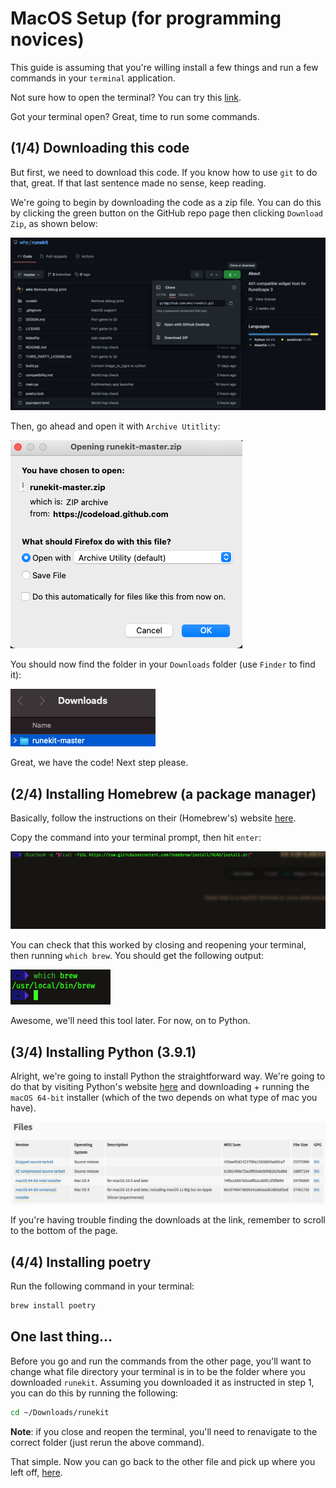 # MacOS Setup (for programming novices)

This guide is assuming that you're willing install a few things and run a few commands in your `terminal` application.

Not sure how to open the terminal? You can try this [link](https://lmgtfy.app/?q=how+to+open+terminal+on+mac).

Got your terminal open? Great, time to run some commands.

## (1/4) Downloading this code

But first, we need to download this code. If you know how to use `git` to do that, great. If that last sentence made no sense, keep reading.

We're going to begin by downloading the code as a zip file. You can do this by clicking the green button on the GitHub repo page then clicking `Download Zip`, as shown below:

![download the code](./images/download-code.png)

Then, go ahead and open it with `Archive Utitlity`:

![unzip](./images/unzip.png)

You should now find the folder in your `Downloads` folder (use `Finder` to find it):

![downloads folder](./images/downloads-folder.png)

Great, we have the code! Next step please.

## (2/4) Installing Homebrew (a package manager)

Basically, follow the instructions on their (Homebrew's) website [here](https://brew.sh/).

Copy the command into your terminal prompt, then hit `enter`:

![install brew](./images/install-brew.png)

You can check that this worked by closing and reopening your terminal, then running `which brew`. You should get the following output:

![which brew](./images/which-brew.png)

Awesome, we'll need this tool later. For now, on to Python.

## (3/4) Installing Python (3.9.1)

Alright, we're going to install Python the straightforward way. We're going to do that by visiting Python's website [here](https://www.python.org/downloads/release/python-391/) and downloading + running the `macOS 64-bit` installer (which of the two depends on what type of mac you have).

![install python](./images/install-python.png)

If you're having trouble finding the downloads at the link, remember to scroll to the bottom of the page.

## (4/4) Installing poetry

Run the following command in your terminal:

```bash
brew install poetry
```

## One last thing...

Before you go and run the commands from the other page, you'll want to change what file directory your terminal is in to be the folder where you downloaded `runekit`. Assuming you downloaded it as instructed in step 1, you can do this by running the following:

```bash
cd ~/Downloads/runekit
```

**Note**: if you close and reopen the terminal, you'll need to renavigate to the correct folder (just rerun the above command).

That simple. Now you can go back to the other file and pick up where you left off, [here](../README.md#running).
